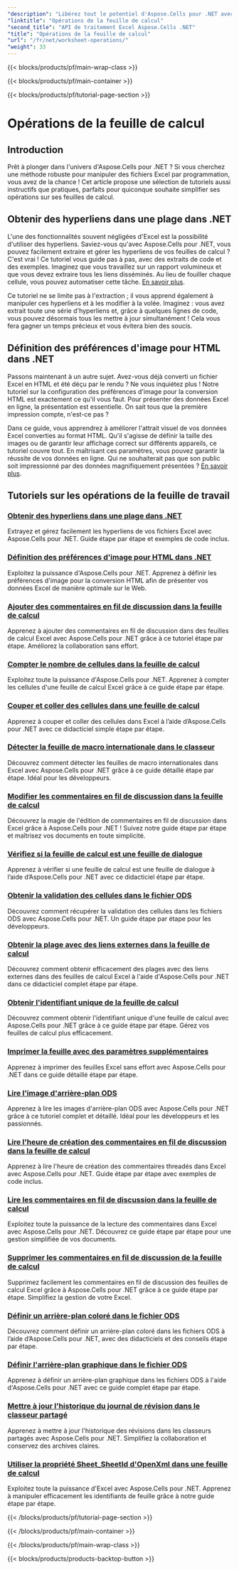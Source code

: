 ```yaml
---
"description": "Libérez tout le potentiel d'Aspose.Cells pour .NET avec ces didacticiels pratiques couvrant les opérations de feuille de calcul et l'amélioration de vos fichiers Excel."
"linktitle": "Opérations de la feuille de calcul"
"second_title": "API de traitement Excel Aspose.Cells .NET"
"title": "Opérations de la feuille de calcul"
"url": "/fr/net/worksheet-operations/"
"weight": 33
---
```


{{< blocks/products/pf/main-wrap-class >}}

{{< blocks/products/pf/main-container >}}

{{< blocks/products/pf/tutorial-page-section >}}

# Opérations de la feuille de calcul

## Introduction

Prêt à plonger dans l'univers d'Aspose.Cells pour .NET ? Si vous cherchez une méthode robuste pour manipuler des fichiers Excel par programmation, vous avez de la chance ! Cet article propose une sélection de tutoriels aussi instructifs que pratiques, parfaits pour quiconque souhaite simplifier ses opérations sur ses feuilles de calcul.

## Obtenir des hyperliens dans une plage dans .NET

L'une des fonctionnalités souvent négligées d'Excel est la possibilité d'utiliser des hyperliens. Saviez-vous qu'avec Aspose.Cells pour .NET, vous pouvez facilement extraire et gérer les hyperliens de vos feuilles de calcul ? C'est vrai ! Ce tutoriel vous guide pas à pas, avec des extraits de code et des exemples. Imaginez que vous travaillez sur un rapport volumineux et que vous devez extraire tous les liens disséminés. Au lieu de fouiller chaque cellule, vous pouvez automatiser cette tâche. [En savoir plus](./get-hyperlinks-in-a-range/).

Ce tutoriel ne se limite pas à l'extraction ; il vous apprend également à manipuler ces hyperliens et à les modifier à la volée. Imaginez : vous avez extrait toute une série d'hyperliens et, grâce à quelques lignes de code, vous pouvez désormais tous les mettre à jour simultanément ! Cela vous fera gagner un temps précieux et vous évitera bien des soucis.

## Définition des préférences d'image pour HTML dans .NET

Passons maintenant à un autre sujet. Avez-vous déjà converti un fichier Excel en HTML et été déçu par le rendu ? Ne vous inquiétez plus ! Notre tutoriel sur la configuration des préférences d'image pour la conversion HTML est exactement ce qu'il vous faut. Pour présenter des données Excel en ligne, la présentation est essentielle. On sait tous que la première impression compte, n'est-ce pas ?

Dans ce guide, vous apprendrez à améliorer l'attrait visuel de vos données Excel converties au format HTML. Qu'il s'agisse de définir la taille des images ou de garantir leur affichage correct sur différents appareils, ce tutoriel couvre tout. En maîtrisant ces paramètres, vous pouvez garantir la réussite de vos données en ligne. Qui ne souhaiterait pas que son public soit impressionné par des données magnifiquement présentées ? [En savoir plus](./setting-image-preferences-for-html/).

## Tutoriels sur les opérations de la feuille de travail
### [Obtenir des hyperliens dans une plage dans .NET](./get-hyperlinks-in-a-range/)
Extrayez et gérez facilement les hyperliens de vos fichiers Excel avec Aspose.Cells pour .NET. Guide étape par étape et exemples de code inclus.
### [Définition des préférences d'image pour HTML dans .NET](./setting-image-preferences-for-html/)
Exploitez la puissance d'Aspose.Cells pour .NET. Apprenez à définir les préférences d'image pour la conversion HTML afin de présenter vos données Excel de manière optimale sur le Web.
### [Ajouter des commentaires en fil de discussion dans la feuille de calcul](./add-threaded-comments/)
Apprenez à ajouter des commentaires en fil de discussion dans des feuilles de calcul Excel avec Aspose.Cells pour .NET grâce à ce tutoriel étape par étape. Améliorez la collaboration sans effort.
### [Compter le nombre de cellules dans la feuille de calcul](./count-cells/)
Exploitez toute la puissance d'Aspose.Cells pour .NET. Apprenez à compter les cellules d'une feuille de calcul Excel grâce à ce guide étape par étape.
### [Couper et coller des cellules dans une feuille de calcul](./cut-and-paste-cells/)
Apprenez à couper et coller des cellules dans Excel à l’aide d’Aspose.Cells pour .NET avec ce didacticiel simple étape par étape.
### [Détecter la feuille de macro internationale dans le classeur](./detect-international-macro-sheet/)
Découvrez comment détecter les feuilles de macro internationales dans Excel avec Aspose.Cells pour .NET grâce à ce guide détaillé étape par étape. Idéal pour les développeurs.
### [Modifier les commentaires en fil de discussion dans la feuille de calcul](./edit-threaded-comments/)
Découvrez la magie de l'édition de commentaires en fil de discussion dans Excel grâce à Aspose.Cells pour .NET ! Suivez notre guide étape par étape et maîtrisez vos documents en toute simplicité.
### [Vérifiez si la feuille de calcul est une feuille de dialogue](./check-dialog-sheet/)
Apprenez à vérifier si une feuille de calcul est une feuille de dialogue à l’aide d’Aspose.Cells pour .NET avec ce didacticiel étape par étape.
### [Obtenir la validation des cellules dans le fichier ODS](./get-cell-validation-ods/)
Découvrez comment récupérer la validation des cellules dans les fichiers ODS avec Aspose.Cells pour .NET. Un guide étape par étape pour les développeurs.
### [Obtenir la plage avec des liens externes dans la feuille de calcul](./get-range-with-external-links/)
Découvrez comment obtenir efficacement des plages avec des liens externes dans des feuilles de calcul Excel à l'aide d'Aspose.Cells pour .NET dans ce didacticiel complet étape par étape.
### [Obtenir l'identifiant unique de la feuille de calcul](./get-worksheet-id/)
Découvrez comment obtenir l'identifiant unique d'une feuille de calcul avec Aspose.Cells pour .NET grâce à ce guide étape par étape. Gérez vos feuilles de calcul plus efficacement.
### [Imprimer la feuille avec des paramètres supplémentaires](./print-sheet-with-settings/)
Apprenez à imprimer des feuilles Excel sans effort avec Aspose.Cells pour .NET dans ce guide détaillé étape par étape.
### [Lire l'image d'arrière-plan ODS](./read-ods-background/)
Apprenez à lire les images d'arrière-plan ODS avec Aspose.Cells pour .NET grâce à ce tutoriel complet et détaillé. Idéal pour les développeurs et les passionnés.
### [Lire l'heure de création des commentaires en fil de discussion dans la feuille de calcul](./read-threaded-comment-created-time/)
Apprenez à lire l'heure de création des commentaires threadés dans Excel avec Aspose.Cells pour .NET. Guide étape par étape avec exemples de code inclus.
### [Lire les commentaires en fil de discussion dans la feuille de calcul](./read-threaded-comments/)
Exploitez toute la puissance de la lecture des commentaires dans Excel avec Aspose.Cells pour .NET. Découvrez ce guide étape par étape pour une gestion simplifiée de vos documents.
### [Supprimer les commentaires en fil de discussion de la feuille de calcul](./remove-threaded-comments/)
Supprimez facilement les commentaires en fil de discussion des feuilles de calcul Excel grâce à Aspose.Cells pour .NET grâce à ce guide étape par étape. Simplifiez la gestion de votre Excel.
### [Définir un arrière-plan coloré dans le fichier ODS](./set-ods-colored-background/)
Découvrez comment définir un arrière-plan coloré dans les fichiers ODS à l’aide d’Aspose.Cells pour .NET, avec des didacticiels et des conseils étape par étape.
### [Définir l'arrière-plan graphique dans le fichier ODS](./set-ods-graphic-background/)
Apprenez à définir un arrière-plan graphique dans les fichiers ODS à l'aide d'Aspose.Cells pour .NET avec ce guide complet étape par étape.
### [Mettre à jour l'historique du journal de révision dans le classeur partagé](./update-revision-log-history/)
Apprenez à mettre à jour l'historique des révisions dans les classeurs partagés avec Aspose.Cells pour .NET. Simplifiez la collaboration et conservez des archives claires.
### [Utiliser la propriété Sheet_SheetId d'OpenXml dans une feuille de calcul](./utilize-sheet-sheetid-property/)
Exploitez toute la puissance d'Excel avec Aspose.Cells pour .NET. Apprenez à manipuler efficacement les identifiants de feuille grâce à notre guide étape par étape.

{{< /blocks/products/pf/tutorial-page-section >}}

{{< /blocks/products/pf/main-container >}}

{{< /blocks/products/pf/main-wrap-class >}}

{{< blocks/products/products-backtop-button >}}
